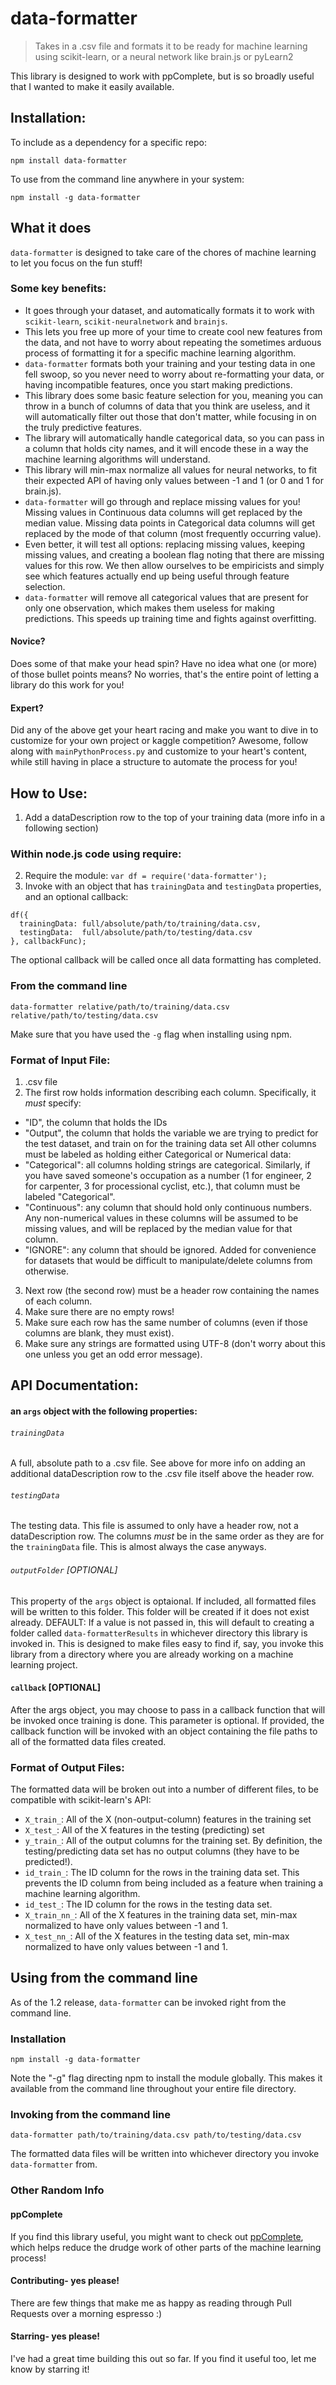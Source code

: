 # data-formatter
> Takes in a .csv file and formats it to be ready for machine learning using scikit-learn, or a neural network like brain.js or pyLearn2

This library is designed to work with ppComplete, but is so broadly useful that I wanted to make it easily available.

## Installation:
To include as a dependency for a specific repo:
```
npm install data-formatter
```

To use from the command line anywhere in your system:
```
npm install -g data-formatter
```



## What it does
`data-formatter` is designed to take care of the chores of machine learning to let you focus on the fun stuff! 

### Some key benefits:
  - It goes through your dataset, and automatically formats it to work with `scikit-learn`, `scikit-neuralnetwork` and `brainjs`.
  - This lets you free up more of your time to create cool new features from the data, and not have to worry about repeating the sometimes arduous process of formatting it for a specific machine learning algorithm. 
  - `data-formatter` formats both your training and your testing data in one fell swoop, so you never need to worry about re-formatting your data, or having incompatible features, once you start making predictions. 
  - This library does some basic feature selection for you, meaning you can throw in a bunch of columns of data that you think are useless, and it will automatically filter out those that don't matter, while focusing in on the truly predictive features. 
  - The library will automatically handle categorical data, so you can pass in a column that holds city names, and it will encode these in a way the machine learning algorithms will understand. 
  - This library will min-max normalize all values for neural networks, to fit their expected API of having only values between -1 and 1 (or 0 and 1 for brain.js).
  - `data-formatter` will go through and replace missing values for you! Missing values in Continuous data columns will get replaced by the median value. Missing data points in Categorical data columns will get replaced by the mode of that column (most frequently occurring value). 
  - Even better, it will test all options: replacing missing values, keeping missing values, and creating a boolean flag noting that there are missing values for this row. We then allow ourselves to be empiricists and simply see which features actually end up being useful through feature selection. 
  - `data-formatter` will remove all categorical values that are present for only one observation, which makes them useless for making predictions. This speeds up training time and fights against overfitting. 

#### Novice?
Does some of that make your head spin? Have no idea what one (or more) of those bullet points means? No worries, that's the entire point of letting a library do this work for you! 

#### Expert?
Did any of the above get your heart racing and make you want to dive in to customize for your own project or kaggle competition? Awesome, follow along with `mainPythonProcess.py` and customize to your heart's content, while still having in place a structure to automate the process for you!

## How to Use:
1. Add a dataDescription row to the top of your training data (more info in a following section)

### Within node.js code using require:
2. Require the module:
`var df = require('data-formatter');`
3. Invoke with an object that has `trainingData` and `testingData` properties, and an optional callback:
```
df({
  trainingData: full/absolute/path/to/training/data.csv,
  testingData:  full/absolute/path/to/testing/data.csv
}, callbackFunc);
````
The optional callback will be called once all data formatting has completed.

### From the command line
```
data-formatter relative/path/to/training/data.csv relative/path/to/testing/data.csv
```
Make sure that you have used the `-g` flag when installing using npm.


### Format of Input File:

1. .csv file
2. The first row holds information describing each column. Specifically, it *must* specify:
  - "ID", the column that holds the IDs
  - "Output", the column that holds the variable we are trying to predict for the test dataset, and train on for the training data set
  All other columns must be labeled as holding either Categorical or Numerical data:
  - "Categorical": all columns holding strings are categorical. Similarly, if you have saved someone's occupation as a number (1 for engineer, 2 for carpenter, 3 for processional cyclist, etc.), that column must be labeled "Categorical". 
  - "Continuous": any column that should hold only continuous numbers. Any non-numerical values in these columns will be assumed to be missing values, and will be replaced by the median value for that column.
  - "IGNORE": any column that should be ignored. Added for convenience for datasets that would be difficult to manipulate/delete columns from otherwise. 
3. Next row (the second row) must be a header row containing the names of each column.
4. Make sure there are no empty rows!
5. Make sure each row has the same number of columns (even if those columns are blank, they must exist).
6. Make sure any strings are formatted using UTF-8 (don't worry about this one unless you get an odd error message).

## API Documentation:

#### an `args` object with the following properties:

###### `trainingData`
A full, absolute path to a .csv file. See above for more info on adding an additional dataDescription row to the .csv file itself above the header row.

###### `testingData`
The testing data. This file is assumed to only have a header row, not a dataDescription row. The columns *must* be in the same order as they are for the `trainingData` file. This is almost always the case anyways. 

###### `outputFolder` [OPTIONAL]
This property of the `args` object is optaional. If included, all formatted files will be written to this folder. This folder will be created if it does not exist already. 
DEFAULT: If a value is not passed in, this will default to creating a folder called `data-formatterResults` in whichever directory this library is invoked in. This is designed to make files easy to find if, say, you invoke this library from a directory where you are already working on a machine learning project. 

#### `callback` [OPTIONAL]
After the args object, you may choose to pass in a callback function that will be invoked once training is done. This parameter is optional. If provided, the callback function will be invoked with an object containing the file paths to all of the formatted data files created. 


### Format of Output Files:
The formatted data will be broken out into a number of different files, to be compatible with scikit-learn's API:
- `X_train_`: All of the X (non-output-column) features in the training set
- `X_test_`: All of the X features in the testing (predicting) set
- `y_train_`: All of the output columns for the training set. By definition, the testing/predicting data set has no output columns (they have to be predicted!).
- `id_train_`: The ID column for the rows in the training data set. This prevents the ID column from being included as a feature when training a machine learning algorithm. 
- `id_test_`: The ID column for the rows in the testing data set. 
- `X_train_nn_`: All of the X features in the training data set, min-max normalized to have only values between -1 and 1.
- `X_test_nn_`: All of the X features in the testing data set, min-max normalized to have only values between -1 and 1. 

## Using from the command line

As of the 1.2 release, `data-formatter` can be invoked right from the command line. 

### Installation
```
npm install -g data-formatter
```
Note the "-g" flag directing npm to install the module globally. This makes it available from the command line throughout your entire file directory. 

### Invoking from the command line
```
data-formatter path/to/training/data.csv path/to/testing/data.csv
```
The formatted data files will be written into whichever directory you invoke `data-formatter` from. 


### Other Random Info

#### ppComplete
If you find this library useful, you might want to check out [ppComplete](https://github.com/ClimbsRocks/ppComplete), which helps reduce the drudge work of other parts of the machine learning process!

#### Contributing- yes please!
There are few things that make me as happy as reading through Pull Requests over a morning espresso :)

#### Starring- yes please!
I've had a great time building this out so far. If you find it useful too, let me know by starring it!

